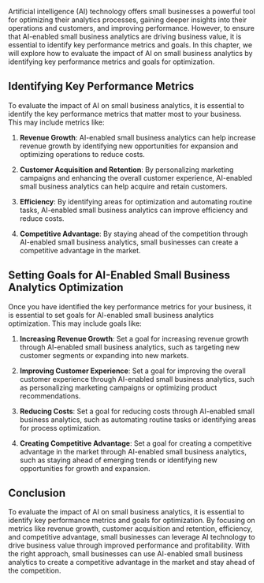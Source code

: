 
Artificial intelligence (AI) technology offers small businesses a powerful tool for optimizing their analytics processes, gaining deeper insights into their operations and customers, and improving performance. However, to ensure that AI-enabled small business analytics are driving business value, it is essential to identify key performance metrics and goals. In this chapter, we will explore how to evaluate the impact of AI on small business analytics by identifying key performance metrics and goals for optimization.

Identifying Key Performance Metrics
-----------------------------------

To evaluate the impact of AI on small business analytics, it is essential to identify the key performance metrics that matter most to your business. This may include metrics like:

1. **Revenue Growth**: AI-enabled small business analytics can help increase revenue growth by identifying new opportunities for expansion and optimizing operations to reduce costs.

2. **Customer Acquisition and Retention**: By personalizing marketing campaigns and enhancing the overall customer experience, AI-enabled small business analytics can help acquire and retain customers.

3. **Efficiency**: By identifying areas for optimization and automating routine tasks, AI-enabled small business analytics can improve efficiency and reduce costs.

4. **Competitive Advantage**: By staying ahead of the competition through AI-enabled small business analytics, small businesses can create a competitive advantage in the market.

Setting Goals for AI-Enabled Small Business Analytics Optimization
------------------------------------------------------------------

Once you have identified the key performance metrics for your business, it is essential to set goals for AI-enabled small business analytics optimization. This may include goals like:

1. **Increasing Revenue Growth**: Set a goal for increasing revenue growth through AI-enabled small business analytics, such as targeting new customer segments or expanding into new markets.

2. **Improving Customer Experience**: Set a goal for improving the overall customer experience through AI-enabled small business analytics, such as personalizing marketing campaigns or optimizing product recommendations.

3. **Reducing Costs**: Set a goal for reducing costs through AI-enabled small business analytics, such as automating routine tasks or identifying areas for process optimization.

4. **Creating Competitive Advantage**: Set a goal for creating a competitive advantage in the market through AI-enabled small business analytics, such as staying ahead of emerging trends or identifying new opportunities for growth and expansion.

Conclusion
----------

To evaluate the impact of AI on small business analytics, it is essential to identify key performance metrics and goals for optimization. By focusing on metrics like revenue growth, customer acquisition and retention, efficiency, and competitive advantage, small businesses can leverage AI technology to drive business value through improved performance and profitability. With the right approach, small businesses can use AI-enabled small business analytics to create a competitive advantage in the market and stay ahead of the competition.
